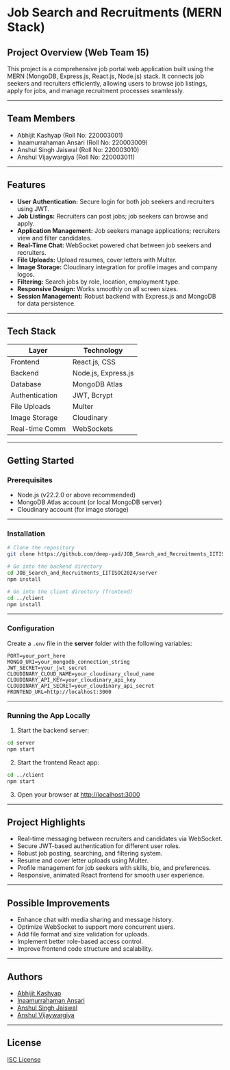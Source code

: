 # Job Search and Recruitments (MERN Stack)

## Project Overview (Web Team 15)

This project is a comprehensive job portal web application built using the MERN (MongoDB, Express.js, React.js, Node.js) stack. It connects job seekers and recruiters efficiently, allowing users to browse job listings, apply for jobs, and manage recruitment processes seamlessly.

---

## Team Members

* Abhijit Kashyap (Roll No: 220003001)
* Inaamurrahaman Ansari (Roll No: 220003009)
* Anshul Singh Jaiswal (Roll No: 220003010)
* Anshul Vijaywargiya (Roll No: 220003011)

---

## Features

* **User Authentication:** Secure login for both job seekers and recruiters using JWT.
* **Job Listings:** Recruiters can post jobs; job seekers can browse and apply.
* **Application Management:** Job seekers manage applications; recruiters view and filter candidates.
* **Real-Time Chat:** WebSocket powered chat between job seekers and recruiters.
* **File Uploads:** Upload resumes, cover letters with Multer.
* **Image Storage:** Cloudinary integration for profile images and company logos.
* **Filtering:** Search jobs by role, location, employment type.
* **Responsive Design:** Works smoothly on all screen sizes.
* **Session Management:** Robust backend with Express.js and MongoDB for data persistence.

---

## Tech Stack

| Layer          | Technology          |
| -------------- | ------------------- |
| Frontend       | React.js, CSS       |
| Backend        | Node.js, Express.js |
| Database       | MongoDB Atlas       |
| Authentication | JWT, Bcrypt         |
| File Uploads   | Multer              |
| Image Storage  | Cloudinary          |
| Real-time Comm | WebSockets          |

---

## Getting Started

### Prerequisites

* Node.js (v22.2.0 or above recommended)
* MongoDB Atlas account (or local MongoDB server)
* Cloudinary account (for image storage)

---

### Installation

```bash
# Clone the repository
git clone https://github.com/deep-yad/JOB_Search_and_Recruitments_IITISOC2024.git

# Go into the backend directory
cd JOB_Search_and_Recruitments_IITISOC2024/server
npm install

# Go into the client directory (frontend)
cd ../client
npm install
```

---

### Configuration

Create a `.env` file in the **server** folder with the following variables:

```
PORT=your_port_here
MONGO_URI=your_mongodb_connection_string
JWT_SECRET=your_jwt_secret
CLOUDINARY_CLOUD_NAME=your_cloudinary_cloud_name
CLOUDINARY_API_KEY=your_cloudinary_api_key
CLOUDINARY_API_SECRET=your_cloudinary_api_secret
FRONTEND_URL=http://localhost:3000
```

---

### Running the App Locally

1. Start the backend server:

```bash
cd server
npm start
```

2. Start the frontend React app:

```bash
cd ../client
npm start
```

3. Open your browser at [http://localhost:3000](http://localhost:3000)

---

## Project Highlights

* Real-time messaging between recruiters and candidates via WebSocket.
* Secure JWT-based authentication for different user roles.
* Robust job posting, searching, and filtering system.
* Resume and cover letter uploads using Multer.
* Profile management for job seekers with skills, bio, and preferences.
* Responsive, animated React frontend for smooth user experience.

---

## Possible Improvements

* Enhance chat with media sharing and message history.
* Optimize WebSocket to support more concurrent users.
* Add file format and size validation for uploads.
* Implement better role-based access control.
* Improve frontend code structure and scalability.

---

## Authors

* [Abhijit Kashyap](https://github.com/Abhijitkashyap97)
* [Inaamurrahaman Ansari](https://github.com/ANSARI-INAAMURRAHAMAN)
* [Anshul Singh Jaiswal](https://github.com/AnshulSinghJaiswal)
* [Anshul Vijaywargiya](https://github.com/AnshulVijaywargiya)

---

## License

[ISC License](https://opensource.org/license/isc-license-txt/)

